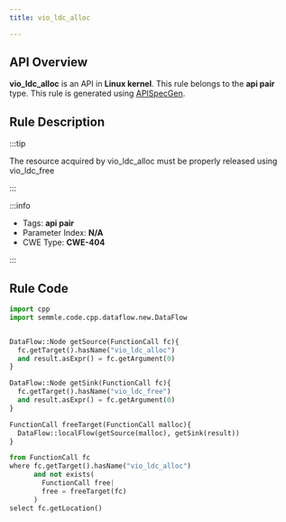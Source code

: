 ```yaml
---
title: vio_ldc_alloc

---
```



## API Overview
**vio_ldc_alloc** is an API in **Linux kernel**. This rule belongs to the **api pair** type. This rule is generated using [APISpecGen](../../tools/APISpecGen).
## Rule Description

:::tip

The resource acquired by vio_ldc_alloc must be properly released using vio_ldc_free

:::

:::info

- Tags: **api pair**
- Parameter Index: **N/A**
- CWE Type: **CWE-404**

:::

## Rule Code
```python
import cpp
import semmle.code.cpp.dataflow.new.DataFlow


DataFlow::Node getSource(FunctionCall fc){
  fc.getTarget().hasName("vio_ldc_alloc")
  and result.asExpr() = fc.getArgument(0)
}

DataFlow::Node getSink(FunctionCall fc){
  fc.getTarget().hasName("vio_ldc_free")
  and result.asExpr() = fc.getArgument(0)
}

FunctionCall freeTarget(FunctionCall malloc){
  DataFlow::localFlow(getSource(malloc), getSink(result))
}

from FunctionCall fc
where fc.getTarget().hasName("vio_ldc_alloc")
      and not exists(
        FunctionCall free| 
        free = freeTarget(fc)
      )
select fc.getLocation()

    
```